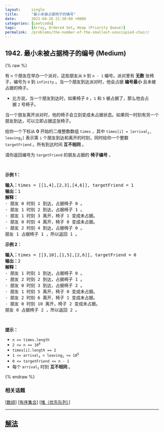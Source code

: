 ```yaml
---
layout:     single
title:      "最小未被占据椅子的编号"
date:       2021-04-26 21:30:00 +0800
categories: [Leetcode]
tags:       [Array, Ordered Set, Heap (Priority Queue)]
permalink:  /problems/the-number-of-the-smallest-unoccupied-chair/
---
```


## 1942. 最小未被占据椅子的编号 (Medium)

{% raw %}

<p>有 <code>n</code> 个朋友在举办一个派对，这些朋友从 <code>0</code> 到 <code>n - 1</code> 编号。派对里有 <strong>无数</strong> 张椅子，编号为 <code>0</code> 到 <code>infinity</code> 。当一个朋友到达派对时，他会占据 <strong>编号最小</strong> 且未被占据的椅子。</p>

<ul>
	<li>比方说，当一个朋友到达时，如果椅子 <code>0</code> ，<code>1</code> 和 <code>5</code> 被占据了，那么他会占据 <code>2</code> 号椅子。</li>
</ul>

<p>当一个朋友离开派对时，他的椅子会立刻变成未占据状态。如果同一时刻有另一个朋友到达，可以立即占据这张椅子。</p>

<p>给你一个下标从 <strong>0</strong> 开始的二维整数数组 <code>times</code> ，其中 <code>times[i] = [arrival<sub>i</sub>, leaving<sub>i</sub>]</code> 表示第 <code>i</code> 个朋友到达和离开的时刻，同时给你一个整数 <code>targetFriend</code> 。所有到达时间 <strong>互不相同</strong> 。</p>

<p>请你返回编号为 <code>targetFriend</code> 的朋友占据的 <strong>椅子编号</strong> 。</p>

<p> </p>

<p><strong>示例 1：</strong></p>

<pre><b>输入：</b>times = [[1,4],[2,3],[4,6]], targetFriend = 1
<b>输出：</b>1
<b>解释：</b>
- 朋友 0 时刻 1 到达，占据椅子 0 。
- 朋友 1 时刻 2 到达，占据椅子 1 。
- 朋友 1 时刻 3 离开，椅子 1 变成未占据。
- 朋友 0 时刻 4 离开，椅子 0 变成未占据。
- 朋友 2 时刻 4 到达，占据椅子 0 。
朋友 1 占据椅子 1 ，所以返回 1 。
</pre>

<p><strong>示例 2：</strong></p>

<pre><b>输入：</b>times = [[3,10],[1,5],[2,6]], targetFriend = 0
<b>输出：</b>2
<b>解释：</b>
- 朋友 1 时刻 1 到达，占据椅子 0 。
- 朋友 2 时刻 2 到达，占据椅子 1 。
- 朋友 0 时刻 3 到达，占据椅子 2 。
- 朋友 1 时刻 5 离开，椅子 0 变成未占据。
- 朋友 2 时刻 6 离开，椅子 1 变成未占据。
- 朋友 0 时刻 10 离开，椅子 2 变成未占据。
朋友 0 占据椅子 2 ，所以返回 2 。
</pre>

<p> </p>

<p><strong>提示：</strong></p>

<ul>
	<li><code>n == times.length</code></li>
	<li><code>2 &lt;= n &lt;= 10<sup>4</sup></code></li>
	<li><code>times[i].length == 2</code></li>
	<li><code>1 &lt;= arrival<sub>i</sub> &lt; leaving<sub>i</sub> &lt;= 10<sup>5</sup></code></li>
	<li><code>0 &lt;= targetFriend &lt;= n - 1</code></li>
	<li>每个 <code>arrival<sub>i</sub></code> 时刻 <strong>互不相同</strong> 。</li>
</ul>

{% endraw %}

### 相关话题
  [[数组](https://github.com/awesee/leetcode/tree/master/tag/array/README.md)]
  [[有序集合](https://github.com/awesee/leetcode/tree/master/tag/ordered-set/README.md)]
  [[堆（优先队列）](https://github.com/awesee/leetcode/tree/master/tag/heap-priority-queue/README.md)]

---

## [解法](https://github.com/awesee/leetcode/tree/master/problems/the-number-of-the-smallest-unoccupied-chair)
